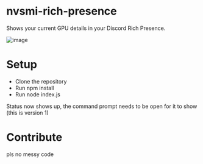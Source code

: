 # nvsmi-rich-presence
Shows your current GPU details in your Discord Rich Presence.

![image](https://i.imgur.com/WFQ7VFZ.png)

# Setup

- Clone the repository
- Run npm install
- Run node index.js

Status now shows up, the command prompt needs to be open for it to show (this is version 1)

# Contribute

pls no messy code
